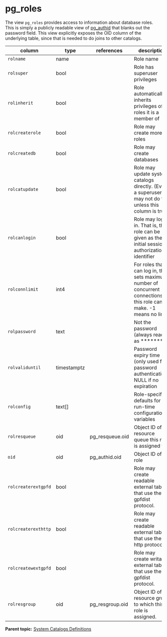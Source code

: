 # pg_roles 

The view `pg_roles` provides access to information about database roles. This is simply a publicly readable view of [pg\_authid](pg_authid.html) that blanks out the password field. This view explicitly exposes the OID column of the underlying table, since that is needed to do joins to other catalogs.

|column|type|references|description|
|------|----|----------|-----------|
|`rolname`|name| |Role name|
|`rolsuper`|bool| |Role has superuser privileges|
|`rolinherit`|bool| |Role automatically inherits privileges of roles it is a member of|
|`rolcreaterole`|bool| |Role may create more roles|
|`rolcreatedb`|bool| |Role may create databases|
|`rolcatupdate`|bool| |Role may update system catalogs directly. \(Even a superuser may not do this unless this column is true.\)|
|`rolcanlogin`|bool| |Role may log in. That is, this role can be given as the initial session authorization identifier|
|`rolconnlimit`|int4| |For roles that can log in, this sets maximum number of concurrent connections this role can make. -1 means no limit|
|`rolpassword`|text| |Not the password \(always reads as \*\*\*\*\*\*\*\*\)|
|`rolvaliduntil`|timestamptz| |Password expiry time \(only used for password authentication\); NULL if no expiration|
|`rolconfig`|text\[\]| |Role-specific defaults for run-time configuration variables|
|`rolresqueue`|oid|pg\_resqueue.oid|Object ID of the resource queue this role is assigned to.|
|`oid`|oid|pg\_authid.oid|Object ID of role|
|`rolcreaterextgpfd`|bool| |Role may create readable external tables that use the gpfdist protocol.|
|`rolcreaterexthttp`|bool| |Role may create readable external tables that use the http protocol.|
|`rolcreatewextgpfd`|bool| |Role may create writable external tables that use the gpfdist protocol.|
|`rolresgroup`|oid|pg\_resgroup.oid|Object ID of the resource group to which this role is assigned.|

**Parent topic:** [System Catalogs Definitions](../system_catalogs/catalog_ref-html.html)

